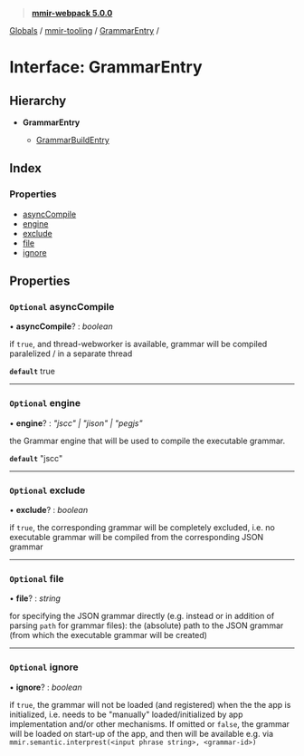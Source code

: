 > **[mmir-webpack 5.0.0](../README.md)**

[Globals](../README.md) / [mmir-tooling](../modules/mmir_tooling.md) / [GrammarEntry](mmir_tooling.grammarentry.md) /

# Interface: GrammarEntry

## Hierarchy

* **GrammarEntry**

  * [GrammarBuildEntry](mmir_tooling.grammarbuildentry.md)

## Index

### Properties

* [asyncCompile](mmir_tooling.grammarentry.md#optional-asynccompile)
* [engine](mmir_tooling.grammarentry.md#optional-engine)
* [exclude](mmir_tooling.grammarentry.md#optional-exclude)
* [file](mmir_tooling.grammarentry.md#optional-file)
* [ignore](mmir_tooling.grammarentry.md#optional-ignore)

## Properties

### `Optional` asyncCompile

• **asyncCompile**? : *boolean*

if `true`, and thread-webworker is available, grammar will be compiled paralelized / in a separate thread

**`default`** true

___

### `Optional` engine

• **engine**? : *"jscc" | "jison" | "pegjs"*

the Grammar engine that will be used to compile the executable grammar.

**`default`** "jscc"

___

### `Optional` exclude

• **exclude**? : *boolean*

if `true`, the corresponding grammar will be completely excluded, i.e. no executable grammar will be compiled
from the corresponding JSON grammar

___

### `Optional` file

• **file**? : *string*

for specifying the JSON grammar directly (e.g. instead or in addition of parsing `path` for grammar files):
the (absolute) path to the JSON grammar (from which the executable grammar will be created)

___

### `Optional` ignore

• **ignore**? : *boolean*

if `true`, the grammar will not be loaded (and registered) when the the app is initialized, i.e. needs to be
  "manually" loaded/initialized by app implementation and/or other mechanisms.
If omitted or `false`, the grammar will be loaded on start-up of the app,
  and then will be available e.g. via `mmir.semantic.interprest(<input phrase string>, <grammar-id>)`